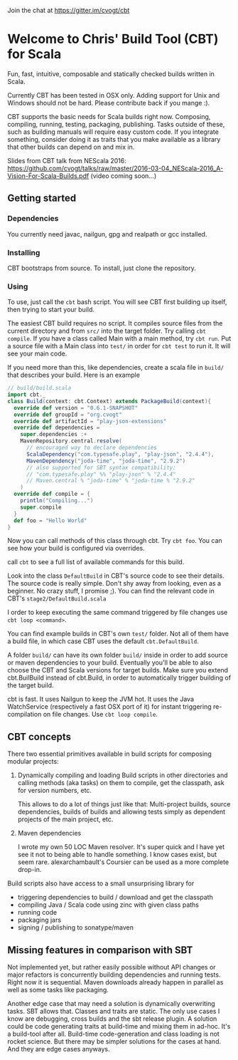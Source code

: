 Join the chat at https://gitter.im/cvogt/cbt

Welcome to Chris' Build Tool (CBT) for Scala
============================================

Fun, fast, intuitive, composable and statically checked builds written in Scala.

Currently CBT has been tested in OSX only. Adding support for Unix and Windows
should not be hard. Please contribute back if you mange :).

CBT supports the basic needs for Scala builds right now.
Composing, compiling, running, testing, packaging, publishing.
Tasks outside of these, such as building manuals will require
easy custom code. If you integrate something, consider
doing it as traits that you make available as a library that
other builds can depend on and mix in.

Slides from CBT talk from NEScala 2016:
https://github.com/cvogt/talks/raw/master/2016-03-04_NEScala-2016_A-Vision-For-Scala-Builds.pdf
(video coming soon...)

Getting started
---------------

### Dependencies
You currently need javac, nailgun, gpg and realpath or gcc installed.

### Installing
CBT bootstraps from source. To install, just clone the repository.

### Using
To use, just call the `cbt` bash script. You will see CBT first
building up itself, then trying to start your build.

The easiest CBT build requires no script. It compiles source files from the
current directory and from `src/` into the target folder. Try calling `cbt compile`.
If you have a class called Main with a main method, try `cbt run`.
Put a source file with a Main class into `test/` in order for
`cbt test` to run it. It will see your main code.

If you need more than this, like dependencies, create a scala file in `build/`
that describes your build. Here is an example

```scala
// build/build.scala
import cbt._
class Build(context: cbt.Context) extends PackageBuild(context){
  override def version = "0.6.1-SNAPSHOT"
  override def groupId = "org.cvogt"
  override def artifactId = "play-json-extensions"
  override def dependencies =
    super.dependencies :+
    MavenRepository.central.resolve(
      // encouraged way to declare dependencies
      ScalaDependency("com.typesafe.play", "play-json", "2.4.4"),
      MavenDependency("joda-time", "joda-time", "2.9.2")
      // also supported for SBT syntax compatibility:
      // "com.typesafe.play" %% "play-json" % "2.4.4"
      // Maven.central % "joda-time" % "joda-time % "2.9.2"
    )
  override def compile = {
    println("Compiling...")
    super.compile
  }
  def foo = "Hello World"
}
```

Now you can call methods of this class through cbt. Try `cbt foo`.
You can see how your build is configured via overrides.

call `cbt` to see a full list of available commands for this build.

Look into the class `DefaultBuild` in CBT's source code to see their
details. The source code is really simple. Don't shy away from
looking, even as a beginner. No crazy stuff, I promise ;). You
can find the relevant code in CBT's `stage2/DefaultBuild.scala`

I order to keep executing the same command triggered by file changes use `cbt loop <command>`.

You can find example builds in CBT's own `test/` folder.
Not all of them have a build file, in which case CBT uses the default
`cbt.DefaultBuild`.

A folder `build/` can have its own folder `build/` inside in order
to add source or maven dependencies to your build. Eventually
you'll be able to also choose the CBT and Scala versions for 
target builds. Make sure you extend cbt.BuilBuild instead of
cbt.Build, in order to automatically trigger building of the
target build.

cbt is fast. It uses Nailgun to keep the JVM hot. It uses the Java
WatchService (respectively a fast OSX port of it) for instant triggering
re-compilation on file changes. Use `cbt loop compile`.

CBT concepts
------------

There two essential primitives available in build scripts for composing
modular projects:

  1. Dynamically compiling and loading Build scripts in other
     directories and calling methods (aka tasks) on them to compile,
     get the classpath, ask for version numbers, etc.

     This allows to do a lot of things just like that:
     Multi-project builds, source dependencies, builds of builds and
     allowing tests simply as dependent projects of the main project, etc.

  2. Maven dependencies

     I wrote my own 50 LOC Maven resolver. It's super quick and I have
     yet see it not to being able to handle something. I know cases
     exist, but seem rare.
     alexarchambault's Coursier can be used as a more complete drop-in.

Build scripts also have access to a small unsurprising library for
- triggering dependencies to build / download and get the classpath
- compiling Java / Scala code using zinc with given class paths
- running code
- packaging jars
- signing / publishing to sonatype/maven

Missing features in comparison with SBT
---------------------------------------

Not implemented yet, but rather easily possible without API changes or
major refactors is concurrently building dependencies and
running tests. Right now it is sequential.
Maven downloads already happen in parallel as well as some tasks like packaging.

Another edge case that may need a solution is dynamically overwriting
tasks. SBT allows that. Classes and traits are static. The only use
cases I know are debugging, cross builds and the sbt release plugin. A
solution could be code generating traits at build-time and mixing them
in ad-hoc. It's a build-tool after all. Build-time code-generation and
class loading is not rocket science. But there may be simpler solutions
for the cases at hand. And they are edge cases anyways.
